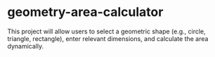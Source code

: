 # geometry-area-calculator
This project will allow users to select a geometric shape (e.g., circle, triangle, rectangle), enter relevant dimensions, and calculate the area dynamically.
